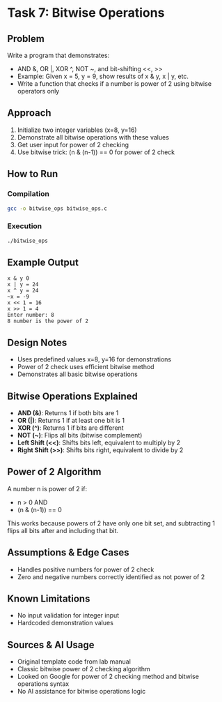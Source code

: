 # Task 7: Bitwise Operations

## Problem
Write a program that demonstrates:
- AND &, OR |, XOR ^, NOT ~, and bit-shifting <<, >>
- Example: Given x = 5, y = 9, show results of x & y, x | y, etc.
- Write a function that checks if a number is power of 2 using bitwise operators only

## Approach
1. Initialize two integer variables (x=8, y=16)
2. Demonstrate all bitwise operations with these values
3. Get user input for power of 2 checking
4. Use bitwise trick: (n & (n-1)) == 0 for power of 2 check

## How to Run

### Compilation
```bash
gcc -o bitwise_ops bitwise_ops.c
```

### Execution
```bash
./bitwise_ops
```

## Example Output
```
x & y 0
x | y = 24
x ^ y = 24
~x = -9
x << 1 = 16
x >> 1 = 4
Enter number: 8
8 number is the power of 2
```

## Design Notes
- Uses predefined values x=8, y=16 for demonstrations
- Power of 2 check uses efficient bitwise method
- Demonstrates all basic bitwise operations

## Bitwise Operations Explained
- **AND (&)**: Returns 1 if both bits are 1
- **OR (|)**: Returns 1 if at least one bit is 1  
- **XOR (^)**: Returns 1 if bits are different
- **NOT (~)**: Flips all bits (bitwise complement)
- **Left Shift (<<)**: Shifts bits left, equivalent to multiply by 2
- **Right Shift (>>)**: Shifts bits right, equivalent to divide by 2

## Power of 2 Algorithm
A number n is power of 2 if:
- n > 0 AND
- (n & (n-1)) == 0

This works because powers of 2 have only one bit set, and subtracting 1 flips all bits after and including that bit.

## Assumptions & Edge Cases
- Handles positive numbers for power of 2 check
- Zero and negative numbers correctly identified as not power of 2

## Known Limitations
- No input validation for integer input
- Hardcoded demonstration values

## Sources & AI Usage
- Original template code from lab manual
- Classic bitwise power of 2 checking algorithm
- Looked on Google for power of 2 checking method and bitwise operations syntax
- No AI assistance for bitwise operations logic